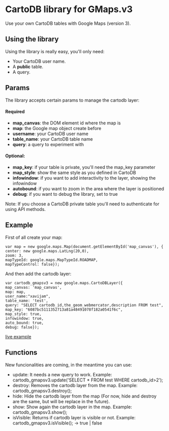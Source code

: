 CartoDB library for GMaps.v3
============================
Use your own CartoDB tables with Google Maps (version 3).

Using the library
------------------
Using the library is really easy, you'll only need:

* Your CartoDB user name.
* A **public** table.
* A query.

Params
------
The library accepts certain params to manage the cartodb layer:

#### Required

* **map_canvas**: 	the DOM element id where the map is
* **map**: 					the Google map object create before
* **username**: 		your CartoDB user name
* **table_name**: 	your CartoDB table name
* **query**: 				a query to experiment with

#### Optional:

* **map_key**:		if your table is private, you'll need the map_key parameter
* **map_style**:	show the same style as you defined in CartoDB
* **infowindow**:	if you want to add interactivity to the layer, showing the infowindow
* **autobound**:	if you want to zoom in the area where the layer is positioned
* **debug**:        if you want to debug the library, set to true

Note: If you choose a CartoDB private table you'll need to authenticate for using API methods.

Example
-------
First of all create your map:

	var map = new google.maps.Map(document.getElementById('map_canvas'), {
    center: new google.maps.LatLng(20,0),
    zoom: 3,
    mapTypeId: google.maps.MapTypeId.ROADMAP,
    mapTypeControl: false});
  
And then add the cartodb layer:

	var cartodb_gmapsv3 = new google.maps.CartoDBLayer({
    map_canvas: 'map_canvas',
    map: map,
    user_name:"xavijam",
    table_name: 'test',
    query: "SELECT cartodb_id,the_geom_webmercator,description FROM test",
    map_key: "6087bc5111352713a81a48491078f182a0541f6c",
    map_style: true,
    infowindow: true,
    auto_bound: true,
    debug: false});


[live example](http://vizzuality.github.com/cartodb-gmapsv3/)


Functions
---------
New funcionalities are coming, in the meantime you can use:

* update: It needs a new query to work. Example: cartodb_gmapsv3.update('SELECT * FROM test WHERE cartodb_id>2');
* destroy: Removes the cartodb layer from the map. Example: cartodb_gmapsv3.destroy();
* hide: Hide the cartodb layer from the map (For now, hide and destroy are the same, but will be replace in the future).
* show: Show again the cartodb layer in the map. Example: cartodb_gmapsv3.show();
* isVisible: Returns if cartodb layer is visible or not. Example: cartodb_gmapsv3.isVisible(); -> true | false
